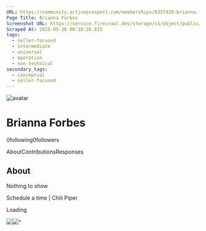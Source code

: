 ```yaml
---
URL: https://community.activeprospect.com/memberships/9357420-brianna-forbes
Page Title: Brianna Forbes
Screenshot URL: https://service.firecrawl.dev/storage/v1/object/public/media/screenshot-ba25f2cb-6cc5-420a-a582-a90eceec89e6.png
Scraped At: 2025-05-30 00:16:26.815
tags:
  - seller-focused
  - intermediate
  - universal
  - operation
  - non-technical
secondary_tags:
  - conceptual
  - seller-focused
---
```


![avatar](https://assets0.bloomfire.com/assets-b6c867b02e3d46ed7810cd4bf2caca14/images/default_user-icon.png)

# Brianna Forbes

0following0followers

AboutContributionsResponses

## About

Nothing to show

Schedule a time \| Chili Piper

Loading

![](https://bat.bing.com/action/0?ti=4018451&Ver=2&mid=141d6059-ace2-49cd-b0ac-0b94fb8d9b0b&bo=1&sid=4d416ed03ceb11f0bd551d66cf080b1b&vid=4d427fc03ceb11f0b08a07b8a8b666d5&vids=1&msclkid=N&pi=918639831&lg=en-US&sw=1280&sh=1024&sc=24&p=https%3A%2F%2Fcommunity.activeprospect.com%2Fmemberships%2F9357420-brianna-forbes&r=&lt=818&evt=pageLoad&sv=1&cdb=AQAQ&rn=159987)![](https://bat.bing.com/action/0?ti=4018451&Ver=2&mid=141d6059-ace2-49cd-b0ac-0b94fb8d9b0b&bo=2&sid=4d416ed03ceb11f0bd551d66cf080b1b&vid=4d427fc03ceb11f0b08a07b8a8b666d5&vids=0&msclkid=N&gtm_tag_source=ua&ec=Client%20ID&el=%2Fmemberships%2F9357420-brianna-forbes&gc=USD&tpp=1&en=Y&p=https%3A%2F%2Fcommunity.activeprospect.com%2Fmemberships%2F9357420-brianna-forbes&sw=1280&sh=1024&sc=24&evt=custom&cdb=AQAQ&rn=272118)"

